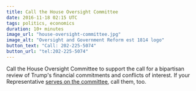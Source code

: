 ```yaml
---
title: Call the House Oversight Committee
date: 2016-11-18 02:15 UTC
tags: politics, economics
duration: 10+ minutes
image_url: "house-oversight-committee.jpg"
image_alt: "Oversight and Government Reform est 1814 logo"
button_text: "Call: 202-225-5074"
button_url: "tel:202-225-5074"
---
```


Call the House Oversight Committee  to support the call for a bipartisan review
of Trump's financial commitments and conflicts of interest. If your Representative
[serves on the committee](https://oversight.house.gov/subcommittee/full-committee/),
call them, too.
